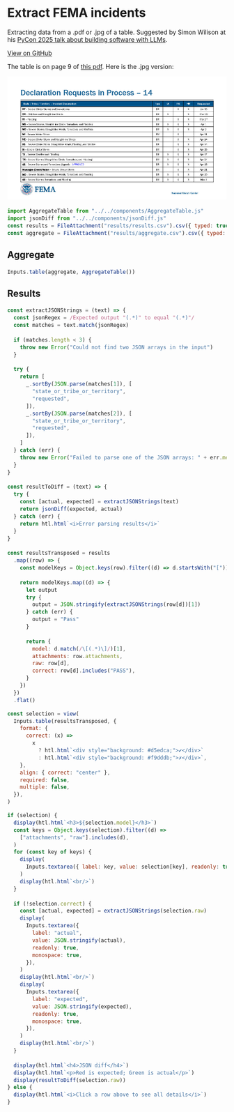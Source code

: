 # Extract FEMA incidents

Extracting data from a .pdf or .jpg of a table. Suggested by Simon Wilison at his [PyCon 2025 talk about building software with LLMs](https://building-with-llms-pycon-2025.readthedocs.io/en/latest/structured-data-extraction.html#something-a-bit-more-impressive).

[View on GitHub](https://github.com/kevinschaul/llm-evals/tree/main/src/evals/extract-fema-incidents)

The table is on page 9 of <a href="fema-daily-operation-brief.pdf" download>this pdf</a>. Here is the .jpg version:

![Screenshot of the table to parse](fema-daily-operation-brief-p9.jpg)

```js
import AggregateTable from "../../components/AggregateTable.js"
import jsonDiff from "../../components/jsonDiff.js"
const results = FileAttachment("results/results.csv").csv({ typed: true })
const aggregate = FileAttachment("results/aggregate.csv").csv({ typed: true })
```

## Aggregate

```js
Inputs.table(aggregate, AggregateTable())
```

## Results

```js
const extractJSONStrings = (text) => {
  const jsonRegex = /Expected output "(.*)" to equal "(.*)"/
  const matches = text.match(jsonRegex)

  if (matches.length < 3) {
    throw new Error("Could not find two JSON arrays in the input")
  }

  try {
    return [
      _.sortBy(JSON.parse(matches[1]), [
        "state_or_tribe_or_territory",
        "requested",
      ]),
      _.sortBy(JSON.parse(matches[2]), [
        "state_or_tribe_or_territory",
        "requested",
      ]),
    ]
  } catch (err) {
    throw new Error("Failed to parse one of the JSON arrays: " + err.message)
  }
}

const resultToDiff = (text) => {
  try {
    const [actual, expected] = extractJSONStrings(text)
    return jsonDiff(expected, actual)
  } catch (err) {
    return htl.html`<i>Error parsing results</i>`
  }
}

const resultsTransposed = results
  .map((row) => {
    const modelKeys = Object.keys(row).filter((d) => d.startsWith("["))

    return modelKeys.map((d) => {
      let output
      try {
        output = JSON.stringify(extractJSONStrings(row[d])[1])
      } catch (err) {
        output = "Pass"
      }

      return {
        model: d.match(/\[(.*)\]/)[1],
        attachments: row.attachments,
        raw: row[d],
        correct: row[d].includes("PASS"),
      }
    })
  })
  .flat()
```

```js
const selection = view(
  Inputs.table(resultsTransposed, {
    format: {
      correct: (x) =>
        x
          ? htl.html`<div style="background: #d5edca;">✔</div>`
          : htl.html`<div style="background: #f9dddb;">✗</div>`,
    },
    align: { correct: "center" },
    required: false,
    multiple: false,
  }),
)
```

```js
if (selection) {
  display(htl.html`<h3>${selection.model}</h3>`)
  const keys = Object.keys(selection).filter((d) =>
    ["attachments", "raw"].includes(d),
  )
  for (const key of keys) {
    display(
      Inputs.textarea({ label: key, value: selection[key], readonly: true }),
    )
    display(htl.html`<br/>`)
  }

  if (!selection.correct) {
    const [actual, expected] = extractJSONStrings(selection.raw)
    display(
      Inputs.textarea({
        label: "actual",
        value: JSON.stringify(actual),
        readonly: true,
        monospace: true,
      }),
    )
    display(htl.html`<br/>`)
    display(
      Inputs.textarea({
        label: "expected",
        value: JSON.stringify(expected),
        readonly: true,
        monospace: true,
      }),
    )
    display(htl.html`<br/>`)
  }

  display(htl.html`<h4>JSON diff</h4>`)
  display(htl.html`<p>Red is expected; Green is actual</p>`)
  display(resultToDiff(selection.raw))
} else {
  display(htl.html`<i>Click a row above to see all details</i>`)
}
```
